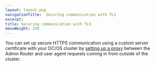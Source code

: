 ```yaml
---
layout: layout.pug
navigationTitle:  Securing communication with TLS
excerpt:
title: Securing communication with TLS
menuWeight: 210
---
```


You can set up secure HTTPS communication using a custom server certificate with your DC/OS cluster by [setting up a proxy](/1.10/networking/tls-ssl/haproxy-adminrouter/) between the Admin Router and user agent requests coming in from outside of the cluster.
